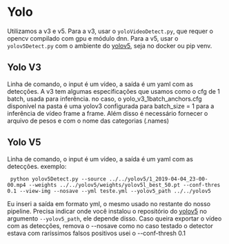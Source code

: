 # Yolo

Utilizamos a v3 e v5. 
Para a v3, usar o `yoloVideoDetect.py`, que requer o opencv compilado com gpu e módulo dnn.
Para a v5, usar o `yolov5Detect.py` com o ambiente do [yolov5](https://github.com/ultralytics/yolov5), seja no docker ou pip venv.


## Yolo V3
Linha de comando, o input é um vídeo, a saída é um yaml com as detecções.
A v3 tem algumas especificações que usamos como o cfg de 1 batch, usada para inferência. no caso, o yolo_v3_1batch_anchors.cfg disponível na pasta é uma yolov3 configurada para batch_size = 1 para a inferência de vídeo frame a frame. Além disso é necessário fornecer o arquivo de pesos e com o nome das categorias (.names)


## Yolo V5
Linha de comando, o input é um vídeo, a saída é um yaml com as detecções.
exemplo:
```
 python yolov5Detect.py --source ../../yolov5/1_2019-04-04_23-00-00.mp4 --weights ../../yolov5/weights/yolov5l_best_50.pt --conf-thres 0.1 --view-img --nosave --yml teste.yml --yolov5_path ../../yolov5
```
Eu inseri a saída em formato yml, o mesmo usado no restante do nosso pipeline. Precisa indicar onde você instalou o repositório do [yolov5](https://github.com/ultralytics/yolov5) no argumento `--yolov5_path`, ele depende disso. Caso queira exportar o vídeo com as detecções, remova o --nosave
como no caso testado o detector estava com raríssimos falsos positivos usei o --conf-thresh 0.1